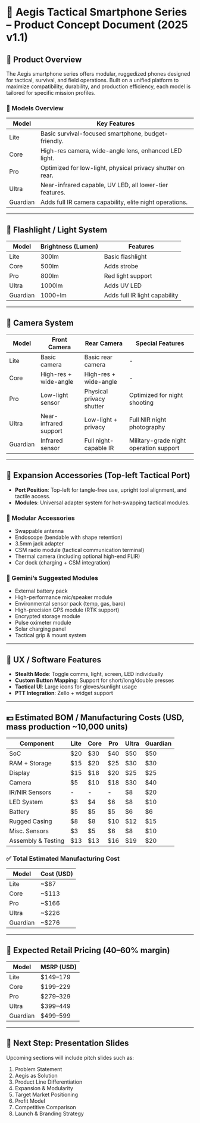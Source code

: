 # 📱 Aegis Tactical Smartphone Series – Product Concept Document (2025 v1.1)

## 🔰 Product Overview
The Aegis smartphone series offers modular, ruggedized phones designed for tactical, survival, and field operations. Built on a unified platform to maximize compatibility, durability, and production efficiency, each model is tailored for specific mission profiles.

### 🔷 Models Overview

| Model     | Key Features                                                 |
|-----------|--------------------------------------------------------------|
| Lite      | Basic survival-focused smartphone, budget-friendly.          |
| Core      | High-res camera, wide-angle lens, enhanced LED light.        |
| Pro       | Optimized for low-light, physical privacy shutter on rear.   |
| Ultra     | Near-infrared capable, UV LED, all lower-tier features.      |
| Guardian  | Adds full IR camera capability, elite night operations.      |

---

## 🔦 Flashlight / Light System

| Model     | Brightness (Lumen) | Features                            |
|-----------|--------------------|-------------------------------------|
| Lite      | 300lm              | Basic flashlight                    |
| Core      | 500lm              | Adds strobe                         |
| Pro       | 800lm              | Red light support                   |
| Ultra     | 1000lm             | Adds UV LED                         |
| Guardian  | 1000+lm            | Adds full IR light capability       |

---

## 📸 Camera System

| Model     | Front Camera            | Rear Camera             | Special Features                        |
|-----------|-------------------------|-------------------------|-----------------------------------------|
| Lite      | Basic camera            | Basic rear camera       | -                                       |
| Core      | High-res + wide-angle   | High-res + wide-angle   | -                                       |
| Pro       | Low-light sensor        | Physical privacy shutter| Optimized for night shooting            |
| Ultra     | Near-infrared support   | Low-light + privacy     | Full NIR night photography              |
| Guardian  | Infrared sensor         | Full night-capable IR   | Military-grade night operation support  |

---

## 🧩 Expansion Accessories (Top-left Tactical Port)

- **Port Position**: Top-left for tangle-free use, upright tool alignment, and tactile access.
- **Modules**: Universal adapter system for hot-swapping tactical modules.

### 🔌 Modular Accessories

- Swappable antenna
- Endoscope (bendable with shape retention)
- 3.5mm jack adapter
- CSM radio module (tactical communication terminal)
- Thermal camera (including optional high-end FLIR)
- Car dock (charging + CSM integration)

### 🔧 Gemini’s Suggested Modules

- External battery pack
- High-performance mic/speaker module
- Environmental sensor pack (temp, gas, baro)
- High-precision GPS module (RTK support)
- Encrypted storage module
- Pulse oximeter module
- Solar charging panel
- Tactical grip & mount system

---

## 🧠 UX / Software Features

- **Stealth Mode**: Toggle comms, light, screen, LED individually
- **Custom Button Mapping**: Support for short/long/double presses
- **Tactical UI**: Large icons for gloves/sunlight usage
- **PTT Integration**: Zello + widget support

---

## 💵 Estimated BOM / Manufacturing Costs (USD, mass production ~10,000 units)

| Component           | Lite | Core | Pro | Ultra | Guardian |
|--------------------|------|------|-----|--------|----------|
| SoC                | $20  | $30  | $40 | $50   | $50      |
| RAM + Storage      | $15  | $20  | $25 | $30   | $30      |
| Display            | $15  | $18  | $20 | $25   | $25      |
| Camera             | $5   | $10  | $18 | $30   | $40      |
| IR/NIR Sensors     | -    | -    | -   | $8    | $20      |
| LED System         | $3   | $4   | $6  | $8    | $10      |
| Battery            | $5   | $5   | $5  | $6    | $6       |
| Rugged Casing      | $8   | $8   | $10 | $12   | $15      |
| Misc. Sensors      | $3   | $5   | $6  | $8    | $10      |
| Assembly & Testing | $13  | $13  | $16 | $19   | $20      |

### ✅ Total Estimated Manufacturing Cost

| Model     | Cost (USD) |
|-----------|------------|
| Lite      | ~$87       |
| Core      | ~$113      |
| Pro       | ~$166      |
| Ultra     | ~$226      |
| Guardian  | ~$276      |

---

## 🛒 Expected Retail Pricing (40–60% margin)

| Model     | MSRP (USD)          |
|-----------|---------------------|
| Lite      | $149–179            |
| Core      | $199–229            |
| Pro       | $279–329            |
| Ultra     | $399–449            |
| Guardian  | $499–599            |

---

## 🧭 Next Step: Presentation Slides
Upcoming sections will include pitch slides such as:
1. Problem Statement
2. Aegis as Solution
3. Product Line Differentiation
4. Expansion & Modularity
5. Target Market Positioning
6. Profit Model
7. Competitive Comparison
8. Launch & Branding Strategy
